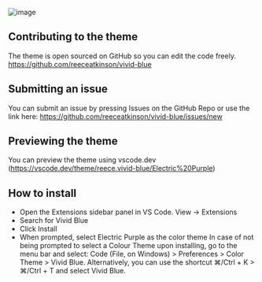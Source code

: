 ![image](https://user-images.githubusercontent.com/78908925/160690467-02d2606e-904c-49e3-9750-92b928a96a5c.png)

## Contributing to the theme
The theme is open sourced on GitHub so you can edit the code freely. https://github.com/reeceatkinson/vivid-blue

## Submitting an issue
You can submit an issue by pressing Issues on the GitHub Repo or use the link here: https://github.com/reeceatkinson/vivid-blue/issues/new

## Previewing the theme
You can preview the theme using vscode.dev (https://vscode.dev/theme/reece.vivid-blue/Electric%20Purple)

## How to install
- Open the Extensions sidebar panel in VS Code. View → Extensions
- Search for Vivid Blue
- Click Install
- When prompted, select Electric Purple as the color theme
In case of not being prompted to select a Colour Theme upon installing, go to the menu bar and select: Code (File, on Windows) > Preferences > Color Theme > Vivid Blue. Alternatively, you can use the shortcut ⌘/Ctrl + K > ⌘/Ctrl + T and select Vivid Blue.
